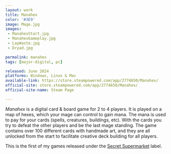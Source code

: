 ```yaml
---
layout: work
title: Manahex
color: '#3E9'
image: Mage.jpg
images:
 - ManahexStart.jpg
 - ManahexGameplay.jpg
 - LayWaste.jpg
 - Dryad.jpg

permalink: manahex
tags: [major-digital, pc]

released: June 2024
platforms: Windows, Linux & Mac
available-link: https://store.steampowered.com/app/2774650/Manahex/
official-site: store.steampowered.com/app/2774650/Manahex/
official-site-name: Steam Page

---
```


*Manahex* is a digital card & board game for 2 to 4 players. It is
played on a map of hexes, which your mage can control to gain
mana. The mana is used to pay for your cards (spells, creatures,
buildings, etc). With the cards you try to defeat the other players
and be the last mage standing. The game contains over 100 different
cards with handmade art, and they are all unlocked from the start to
facilitate creative deck building for all players.

This is the first of my games released under the [Secret&nbsp;Supermarket](https://www.secretsupermarket.com) label.
